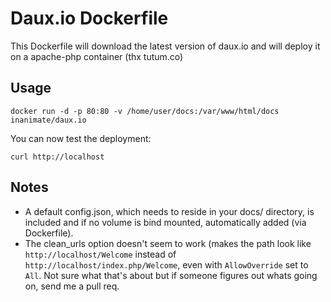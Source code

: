 # Daux.io Dockerfile

This Dockerfile will download the latest version of daux.io and will deploy it on a apache-php container (thx tutum.co)

## Usage
````
docker run -d -p 80:80 -v /home/user/docs:/var/www/html/docs inanimate/daux.io
````

You can now test the deployment:
````
curl http://localhost
````


## Notes

* A default config.json, which needs to reside in your docs/ directory, is included and if no volume is bind mounted, automatically added (via Dockerfile).
* The clean_urls option doesn't seem to work (makes the path look like `http://localhost/Welcome` instead of `http://localhost/index.php/Welcome`, even with `AllowOverride` set to `All`. Not sure what that's about but if someone figures out whats going on, send me a pull req.
